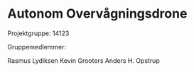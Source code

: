 Autonom Overvågningsdrone
==========================

Projektgruppe: 14123

Gruppemedlemmer:

Rasmus Lydiksen
Kevin Grooters
Anders H. Opstrup
